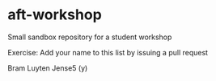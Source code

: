 # aft-workshop
Small sandbox repository for a student workshop

Exercise: Add your name to this list by issuing a pull request

Bram Luyten
Jense5 (y)

